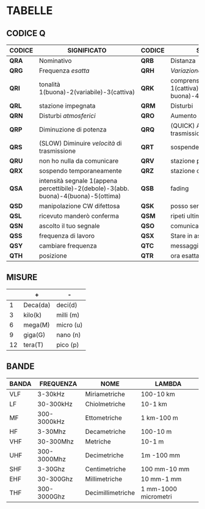 
# TABELLE

## CODICE Q

|CODICE|SIGNIFICATO|CODICE|SIGNIFICATO|
|---|---|--|--|
|**QRA**|Nominativo|**QRB**|Distanza|
|**QRG**|Frequenza *esatta*|**QRH**|*Variazione* di frequenza|
|**QRI**|tonalità 1(buona)-2(variabile)-3(cattiva)|**QRK**|comprensibilità 1(cattiva)-2(mediocre)-3(abb. buona)-4(buona)-5(ottima)|
|**QRL**|stazione impegnata|**QRM**|Disturbi|
|**QRN**|Disturbi *atmosferici*|**QRO**|Aumento potenza|
|**QRP**|Diminuzione di potenza|**QRQ**|(QUICK) Aumento *velocità* di trasmissione
|**QRS**|(SLOW) Diminuire *velocità* di trasmissione|**QRT**|sospendere trasmissione|
|**QRU**|non ho nulla da comunicare|**QRV**|stazione pronta|
|**QRX**|sospendo temporaneamente|**QRZ**|stazione chiamata|
|**QSA**|intensità segnale 1(appena percettibile)-2(debole)-3(abb. buona)-4(buona)-5(ottima)|**QSB**|fading|
|**QSD**|manipolazione CW difettosa|**QSK**|posso sentirti tra i miei segnali|
|**QSL**|ricevuto manderò conferma|**QSM**|ripeti ultima frase|
|**QSN**|ascolto il tuo segnale|**QSO**|comunicare|
|**QSS**|frequenza di lavoro|**QSX**|Stare in ascolto|
|**QSY**|cambiare frequenza|**QTC**|messaggio|
|**QTH**|posizione|**QTR**|ora esatta|


## MISURE
| |+|-|
|---|---|---|
|1|Deca(da)|deci(d)|
|3|kilo(k)| milli (m)|
|6| mega(M)|micro (u)
|9|giga(G)|nano (n)
|12|tera(T)|pico (p)

## BANDE

|BANDA|FREQUENZA|NOME|LAMBDA|
|---|---|---|---|
|VLF|3-30kHz|Miriametriche|100-10 km|
|LF|30-300kHz|Chiolmetriche|10-1 km|
|MF|300-3000kHz|Ettometriche|1 km-100 m|
|HF|3-30Mhz|Decametriche|100-10 m
|VHF|30-300Mhz|Metriche|10-1 m
|UHF|300-3000Mhz|Decimetriche|1m -100 mm
|SHF|3-30Ghz|Centimetriche|100 mm-10 mm
|EHF|30-300Ghz|Millimetriche|10 mm-1 mm
|THF|300-3000Ghz|Decimillimetriche|1 mm-1000 micrometri

